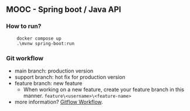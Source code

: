 ## MOOC - Spring boot / Java API

### How to run?

```shell
    docker compose up
    .\mvnw spring-boot:run
```


### Git workflow

- main branch: production version 
- support branch: hot fix for production version
- feature branch: new feature
  - When working on a new feature, create your feature branch in this manner. `feature\<username>\<feature-name>`
- more information? [Gitflow Workflow](https://www.atlassian.com/git/tutorials/comparing-workflows/gitflow-workflow).